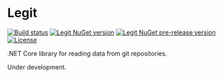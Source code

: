 # Legit

[![Build status](https://ci.appveyor.com/api/projects/status/c322rhn8t6heltx7?svg=true)](https://ci.appveyor.com/project/drewnoakes/legit)
[![Legit NuGet version](https://img.shields.io/nuget/v/Legit.svg)](https://www.nuget.org/packages/Legit/)
[![Legit NuGet pre-release version](https://img.shields.io/nuget/vpre/Legit.svg)](https://www.nuget.org/packages/Legit/)
[![License](https://img.shields.io/badge/License-Apache%202.0-blue.svg)](https://opensource.org/licenses/Apache-2.0)

.NET Core library for reading data from git repositories.

Under development.
